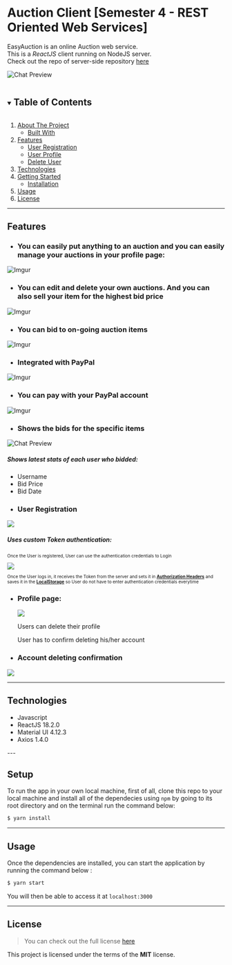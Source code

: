 Auction Client [Semester 4 - REST Oriented Web Services]
============
<!-- [![GitHub Stars](https://img.shields.io/github/stars/IgorAntun/node-chat.svg)](https://github.com/IgorAntun/node-chat/stargazers) [![GitHub Issues](https://img.shields.io/github/issues/IgorAntun/node-chat.svg)](https://github.com/IgorAntun/node-chat/issues) [![Current Version](https://img.shields.io/badge/version-1.0.7-green.svg)](https://github.com/IgorAntun/node-chat) [![Live Demo](https://img.shields.io/badge/demo-online-green.svg)](https://igorantun.com/chat) [![Gitter](https://badges.gitter.im/Join%20Chat.svg)](https://gitter.im/IgorAntun/node-chat?utm_source=badge&utm_medium=badge&utm_campaign=pr-badge) -->

EasyAuction is an online Auction web service. <br/>
This is a <i>ReactJS</i> client running on NodeJS server. <br/>
Check out the repo of server-side repository <a href="https://github.com/javokhirbek1999/auction-server-side" target="_blank">here</a> 


![Chat Preview](https://i.imgur.com/hg7He68.png)

<details open="open">
  <summary><h2 style="display: inline-block">Table of Contents</h2></summary>
  <ol>
    <li>
      <a href="#kiskaurl-client">About The Project</a>
      <ul>
        <li><a href="#technologies">Built With</a></li>
      </ul>
    </li>
    <li>
      <a href="#features">Features</a>
      <ul>
        <li><a href="#user-registration">User Registration</a></li>
        <li><a href="#profile-page">User Profile</a></li>
        <li><a href="#password-change">Delete User</a></li>        
      </ul>
    </li>
    <li>
      <a href="#technologies">Technologies</a>
    </li>
    <li>
      <a href="#getting-started">Getting Started</a>
      <ul>
        <li><a href="#setup">Installation</a></li>
      </ul>
    </li>
    <li><a href="#usage">Usage</a></li>
    <li><a href="#license">License</a></li>
  </ol>
</details>

---

## Features
- <h3>You can easily put anything to an auction and you can easily manage your auctions in your profile page:</h3>
![Imgur](https://imgur.com/QnBPe2p.png)
- <h3>You can edit and delete your own auctions. And you can also sell your item for the highest bid price</h3>
![Imgur](https://imgur.com/ssuUEIl.png)
- <h3> You can bid to on-going auction items </h3>
![Imgur](https://i.imgur.com/FHYehsc.png)
- <h3> Integrated with PayPal
![Imgur](https://imgur.com/Pox7AX7.png)
- <h3> You can pay with your PayPal account
![Imgur](https://imgur.com/1js5f3Z.png)
- <h3>Shows the bids for the specific items</h3>
![Chat Preview](https://imgur.com/GOcLtuR.png)
<h5>Shows latest stats of each user who bidded:</h5>
<ul>
  <li>Username</li>
  <li>Bid Price</li>
  <li>Bid Date</li>
</ul>

- <h3>User Registration</h3>
<img src="https://imgur.com/qzuOvRk.png" />
<h5>Uses custom Token authentication:</h5>
<p style="font-size: 10px">Once the User is registered, User can use the authentication credentials to Login</p>
<img src="https://i.imgur.com/ias0d1l.png"/>
<p style="font-size: 10px">Once the User logs in, it receives the Token from the server and sets it in <strong><a href="https://developer.mozilla.org/en-US/docs/Web/HTTP/Headers/Authorization" target="_blank">Authorization Headers</a></strong> and saves it in the <strong><a href="https://developer.mozilla.org/en-US/docs/Web/API/Window/localStorage" target="_blank">LocalStorage</a></strong> so User do not have to enter authentication credentials everytime</p>

- <h3>Profile page:</h3>
  <img src="https://imgur.com/QnBPe2p.png" />
  <p>Users can delete their profile</p>
  <p>User has to confirm deleting his/her account</p>
- <h3>Account deleting confirmation</h3>
<img src="https://imgur.com/QLykpVR.png" />


---
## Technologies
- Javascript
- ReactJS 18.2.0
- Material UI 4.12.3
- Axios 1.4.0
</ul>
---

## Setup
To run the app in your own local machine, first of all, clone this repo to your local machine and install all of the dependecies using `npm` by going to its root directory and on the terminal run the command below:
```bash
$ yarn install
```
---

## Usage
Once the dependencies are installed, you can start the application by running the command below : 
```bash 
$ yarn start
``` 
You will then be able to access it at `localhost:3000`

---

## License
>You can check out the full license [here](https://github.com/javokhirbek1999/kiska-url-server-side/blob/main/LICENSE)

This project is licensed under the terms of the **MIT** license.
